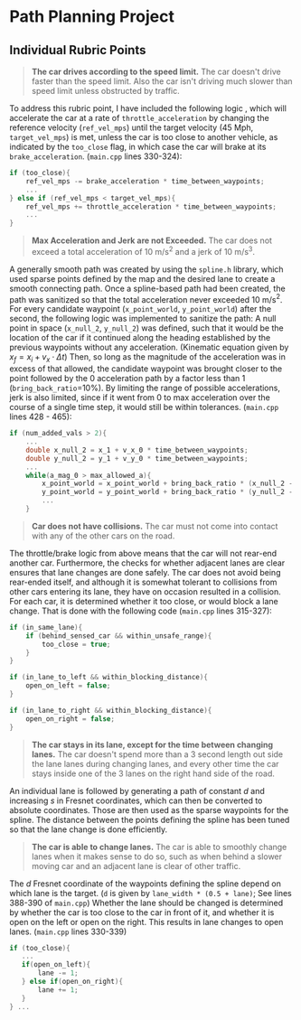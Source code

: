 # Path Planning Project

## Individual Rubric Points

>  **The car drives according to the speed limit.**
> The car doesn't drive faster than the speed limit. Also the car isn't driving much slower than speed limit unless obstructed by traffic.

To address this rubric point, I have included the following logic , which will accelerate the car at a rate of `throttle_acceleration` by changing the reference velocity (`ref_vel_mps`) until the target velocity (45 Mph, `target_vel_mps`) is met, unless the car is too close to another vehicle, as indicated by the `too_close` flag, in which case the car will brake at its `brake_acceleration`. (`main.cpp` lines 330-324):

```c++
if (too_close){
    ref_vel_mps -= brake_acceleration * time_between_waypoints;
    ...
} else if (ref_vel_mps < target_vel_mps){
    ref_vel_mps += throttle_acceleration * time_between_waypoints;
    ...
}
```

>  **Max Acceleration and Jerk are not Exceeded.**
> The car does not exceed a total acceleration of 10 m/s$^2$ and a jerk of 10 m/s$^3$.

A generally smooth path was created by using the `spline.h` library, which used sparse points defined by the map and the desired lane to create a smooth connecting path. Once a spline-based path had been created, the path was sanitized so that the total acceleration never exceeded 10 m/s$^2$. For every candidate waypoint (`x_point_world`, `y_point_world`) after the second, the following logic was implemented to sanitize the path: A null point in space (`x_null_2`, `y_null_2`) was defined, such that it would be the location of the car if it continued along the heading established by the previous waypoints without any acceleration. (Kinematic equation given by $x_f=x_i+v_x \cdot \Delta t$) Then, so long as the magnitude of the acceleration was in excess of that allowed, the candidate waypoint was brought closer to the point followed by the 0 acceleration path by a factor less than 1 (`bring_back_ratio`=10%). By limiting the range of possible accelerations, jerk is also limited, since if it went from 0 to max acceleration over the course of a single time step, it would still be within tolerances. (`main.cpp` lines 428 - 465):

```c++
if (num_added_vals > 2){
    ...
    double x_null_2 = x_1 + v_x_0 * time_between_waypoints;
    double y_null_2 = y_1 + v_y_0 * time_between_waypoints;
    ...
    while(a_mag_0 > max_allowed_a){
        x_point_world = x_point_world + bring_back_ratio * (x_null_2 - x_point_world);
        y_point_world = y_point_world + bring_back_ratio * (y_null_2 - y_point_world);
        ...
    }
```

> **Car does not have collisions.**
> The car must not come into contact with any of the other cars on the road.

The throttle/brake logic from above means that the car will not rear-end another car. Furthermore, the checks for whether adjacent lanes are clear ensures that lane changes are done safely. The car does not avoid being rear-ended itself, and although it is somewhat tolerant to collisions from other cars entering its lane, they have on occasion resulted in a collision. For each car, it is determined whether it too close, or would block a lane change. That is done with the following code (`main.cpp` lines 315-327):
```c++
if (in_same_lane){
    if (behind_sensed_car && within_unsafe_range){
        too_close = true;
    }
}

if (in_lane_to_left && within_blocking_distance){
    open_on_left = false;
}

if (in_lane_to_right && within_blocking_distance){
    open_on_right = false;
}
```

> **The car stays in its lane, except for the time between changing lanes.**
> The car doesn't spend more than a 3 second length out side the lane lanes during changing lanes, and every other time the car stays inside one of the 3 lanes on the right hand side of the road.

 An individual lane is followed by generating a path of constant $d$ and increasing $s$ in Fresnet coordinates, which can then be converted to absolute coordinates. Those are then used as the sparse waypoints for the spline. The distance between the points defining the spline has been tuned so that the lane change is done efficiently.

 > **The car is able to change lanes.**
 > The car is able to smoothly change lanes when it makes sense to do so, such as when behind a slower moving car and an adjacent lane is clear of other traffic.
 
 The $d$ Fresnet coordinate of the waypoints defining the spline depend on which lane is the target. (`d` is given by `lane_width * (0.5 + lane)`; See lines 388-390 of `main.cpp`) Whether the lane should be changed is determined by whether the car is too close to the car in front of it, and whether it is open on the left or open on the right. This results in lane changes to open lanes. (`main.cpp` lines 330-339)

 ```c++
if (too_close){
    ...
    if(open_on_left){
        lane -= 1;
    } else if(open_on_right){
        lane += 1;
    }
} ...
 ```